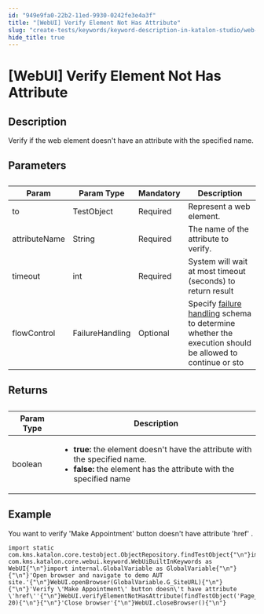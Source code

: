```yaml
---
id: "949e9fa0-22b2-11ed-9930-0242fe3e4a3f"
title: "[WebUI] Verify Element Not Has Attribute"
slug: "create-tests/keywords/keyword-description-in-katalon-studio/web-ui-keywords/webui-verify-element-not-has-attribute"
hide_title: true
---
```


# <a id="id_0" class="anchor_top_offset"/><a id="ariaid-title1" class="anchor_top_offset"/>[WebUI] Verify Element Not Has Attribute


## <a id="id_0__id_1" class="anchor_top_offset"/>Description

              
<p xmlns="http://www.w3.org/1999/xhtml" className="p">Verify if the web element doesn't have an attribute with the   specified name.</p> 
      

## <a id="id_0__id_2" class="anchor_top_offset"/>Parameters

              
<table xmlns="http://www.w3.org/1999/xhtml" className="table anchor_top_offset" id="id_0__2ac1073a-4036-44fb-94de-af80ab79cf71"><caption /><thead className="thead"><tr className><th className="entry anchor_top_offset" id="id_0__2ac1073a-4036-44fb-94de-af80ab79cf71__entry__1">Param</th><th className="entry anchor_top_offset" id="id_0__2ac1073a-4036-44fb-94de-af80ab79cf71__entry__2">Param Type</th><th className="entry anchor_top_offset" id="id_0__2ac1073a-4036-44fb-94de-af80ab79cf71__entry__3">Mandatory</th><th className="entry anchor_top_offset" id="id_0__2ac1073a-4036-44fb-94de-af80ab79cf71__entry__4">Description</th></tr></thead><tbody className="tbody"><tr className><td className="entry" headers="id_0__2ac1073a-4036-44fb-94de-af80ab79cf71__entry__1 id_0__2ac1073a-4036-44fb-94de-af80ab79cf71__entry__2 id_0__2ac1073a-4036-44fb-94de-af80ab79cf71__entry__3 id_0__2ac1073a-4036-44fb-94de-af80ab79cf71__entry__4 ">to</td><td className="entry" headers="id_0__2ac1073a-4036-44fb-94de-af80ab79cf71__entry__1 id_0__2ac1073a-4036-44fb-94de-af80ab79cf71__entry__2 id_0__2ac1073a-4036-44fb-94de-af80ab79cf71__entry__3 id_0__2ac1073a-4036-44fb-94de-af80ab79cf71__entry__4 ">TestObject</td><td className="entry" headers="id_0__2ac1073a-4036-44fb-94de-af80ab79cf71__entry__1 id_0__2ac1073a-4036-44fb-94de-af80ab79cf71__entry__2 id_0__2ac1073a-4036-44fb-94de-af80ab79cf71__entry__3 id_0__2ac1073a-4036-44fb-94de-af80ab79cf71__entry__4 ">Required</td><td className="entry" headers="id_0__2ac1073a-4036-44fb-94de-af80ab79cf71__entry__1 id_0__2ac1073a-4036-44fb-94de-af80ab79cf71__entry__2 id_0__2ac1073a-4036-44fb-94de-af80ab79cf71__entry__3 id_0__2ac1073a-4036-44fb-94de-af80ab79cf71__entry__4 ">Represent a web element.</td></tr><tr className><td className="entry" headers="id_0__2ac1073a-4036-44fb-94de-af80ab79cf71__entry__1 id_0__2ac1073a-4036-44fb-94de-af80ab79cf71__entry__2 id_0__2ac1073a-4036-44fb-94de-af80ab79cf71__entry__3 id_0__2ac1073a-4036-44fb-94de-af80ab79cf71__entry__4 ">attributeName</td><td className="entry" headers="id_0__2ac1073a-4036-44fb-94de-af80ab79cf71__entry__1 id_0__2ac1073a-4036-44fb-94de-af80ab79cf71__entry__2 id_0__2ac1073a-4036-44fb-94de-af80ab79cf71__entry__3 id_0__2ac1073a-4036-44fb-94de-af80ab79cf71__entry__4 ">String</td><td className="entry" headers="id_0__2ac1073a-4036-44fb-94de-af80ab79cf71__entry__1 id_0__2ac1073a-4036-44fb-94de-af80ab79cf71__entry__2 id_0__2ac1073a-4036-44fb-94de-af80ab79cf71__entry__3 id_0__2ac1073a-4036-44fb-94de-af80ab79cf71__entry__4 ">Required</td><td className="entry" headers="id_0__2ac1073a-4036-44fb-94de-af80ab79cf71__entry__1 id_0__2ac1073a-4036-44fb-94de-af80ab79cf71__entry__2 id_0__2ac1073a-4036-44fb-94de-af80ab79cf71__entry__3 id_0__2ac1073a-4036-44fb-94de-af80ab79cf71__entry__4 ">The name of the attribute to verify.</td></tr><tr className><td className="entry" headers="id_0__2ac1073a-4036-44fb-94de-af80ab79cf71__entry__1 id_0__2ac1073a-4036-44fb-94de-af80ab79cf71__entry__2 id_0__2ac1073a-4036-44fb-94de-af80ab79cf71__entry__3 id_0__2ac1073a-4036-44fb-94de-af80ab79cf71__entry__4 ">timeout</td><td className="entry" headers="id_0__2ac1073a-4036-44fb-94de-af80ab79cf71__entry__1 id_0__2ac1073a-4036-44fb-94de-af80ab79cf71__entry__2 id_0__2ac1073a-4036-44fb-94de-af80ab79cf71__entry__3 id_0__2ac1073a-4036-44fb-94de-af80ab79cf71__entry__4 ">int</td><td className="entry" headers="id_0__2ac1073a-4036-44fb-94de-af80ab79cf71__entry__1 id_0__2ac1073a-4036-44fb-94de-af80ab79cf71__entry__2 id_0__2ac1073a-4036-44fb-94de-af80ab79cf71__entry__3 id_0__2ac1073a-4036-44fb-94de-af80ab79cf71__entry__4 ">Required</td><td className="entry" headers="id_0__2ac1073a-4036-44fb-94de-af80ab79cf71__entry__1 id_0__2ac1073a-4036-44fb-94de-af80ab79cf71__entry__2 id_0__2ac1073a-4036-44fb-94de-af80ab79cf71__entry__3 id_0__2ac1073a-4036-44fb-94de-af80ab79cf71__entry__4 ">System will wait at most timeout (seconds) to return         result</td></tr><tr className><td className="entry" headers="id_0__2ac1073a-4036-44fb-94de-af80ab79cf71__entry__1 id_0__2ac1073a-4036-44fb-94de-af80ab79cf71__entry__2 id_0__2ac1073a-4036-44fb-94de-af80ab79cf71__entry__3 id_0__2ac1073a-4036-44fb-94de-af80ab79cf71__entry__4 ">flowControl</td><td className="entry" headers="id_0__2ac1073a-4036-44fb-94de-af80ab79cf71__entry__1 id_0__2ac1073a-4036-44fb-94de-af80ab79cf71__entry__2 id_0__2ac1073a-4036-44fb-94de-af80ab79cf71__entry__3 id_0__2ac1073a-4036-44fb-94de-af80ab79cf71__entry__4 ">FailureHandling</td><td className="entry" headers="id_0__2ac1073a-4036-44fb-94de-af80ab79cf71__entry__1 id_0__2ac1073a-4036-44fb-94de-af80ab79cf71__entry__2 id_0__2ac1073a-4036-44fb-94de-af80ab79cf71__entry__3 id_0__2ac1073a-4036-44fb-94de-af80ab79cf71__entry__4 ">Optional</td><td className="entry" headers="id_0__2ac1073a-4036-44fb-94de-af80ab79cf71__entry__1 id_0__2ac1073a-4036-44fb-94de-af80ab79cf71__entry__2 id_0__2ac1073a-4036-44fb-94de-af80ab79cf71__entry__3 id_0__2ac1073a-4036-44fb-94de-af80ab79cf71__entry__4 ">Specify <a className="xref" href="/docs/maintain/configure-failure-handling-settings-in-katalon-studio">failure handling</a> schema to         determine whether the execution should be allowed to continue or         sto</td></tr></tbody></table> 
      

## <a id="id_0__id_3" class="anchor_top_offset"/>Returns

              
<table xmlns="http://www.w3.org/1999/xhtml" className="table anchor_top_offset" id="id_0__094ac118-6055-4eb0-b469-f01d8eff8549"><caption /><thead className="thead"><tr className><th className="entry anchor_top_offset" id="id_0__094ac118-6055-4eb0-b469-f01d8eff8549__entry__1">Param Type</th><th className="entry anchor_top_offset" id="id_0__094ac118-6055-4eb0-b469-f01d8eff8549__entry__2">Description</th></tr></thead><tbody className="tbody"><tr className><td className="entry" headers="id_0__094ac118-6055-4eb0-b469-f01d8eff8549__entry__1 id_0__094ac118-6055-4eb0-b469-f01d8eff8549__entry__2 ">boolean</td><td className="entry" headers="id_0__094ac118-6055-4eb0-b469-f01d8eff8549__entry__1 id_0__094ac118-6055-4eb0-b469-f01d8eff8549__entry__2 ">         <ul className="ul"><li className="li">             <strong className="ph b">true:</strong> the element doesn't have the attribute             with the specified name.</li><li className="li">             <strong className="ph b">false:</strong> the element has the attribute with the             specified name</li></ul>       </td></tr></tbody></table> 
      

## <a id="id_0__id_4" class="anchor_top_offset"/>Example

              
<p xmlns="http://www.w3.org/1999/xhtml" className="p">You want to verify 'Make Appointment'  button doesn't   have attribute 'href' .</p> 
              
<pre xmlns="http://www.w3.org/1999/xhtml" className="pre codeblock"><code>import static com.kms.katalon.core.testobject.ObjectRepository.findTestObject{"\n"}import com.kms.katalon.core.webui.keyword.WebUiBuiltInKeywords as WebUI{"\n"}import internal.GlobalVariable as GlobalVariable{"\n"}{"\n"}'Open browser and navigate to demo AUT site.'{"\n"}WebUI.openBrowser(GlobalVariable.G_SiteURL){"\n"}{"\n"}'Verify \'Make Appointment\' button doesn\'t have attribute \'href\''{"\n"}WebUI.verifyElementNotHasAttribute(findTestObject('Page_CuraHomepage/btn_MakeAppointment'),'href', 20){"\n"}{"\n"}'Close browser'{"\n"}WebUI.closeBrowser(){"\n"}</code></pre> 
            
